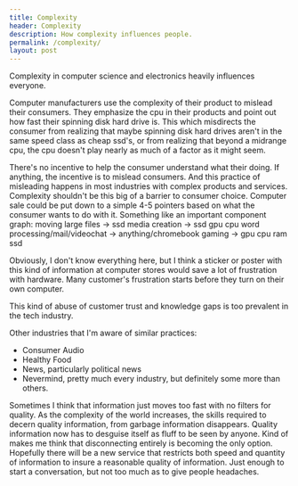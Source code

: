 ```yaml
---
title: Complexity
header: Complexity
description: How complexity influences people.
permalink: /complexity/
layout: post
---
```


Complexity in computer science and electronics heavily influences everyone.

Computer manufacturers use the complexity of their product to mislead their consumers. They emphasize the cpu in their products and point out how fast their spinning disk hard drive is. This which misdirects the consumer from realizing that maybe spinning disk hard drives aren't in the same speed class as cheap ssd's, or from realizing that beyond a midrange cpu, the cpu doesn't play nearly as much of a factor as it might seem. 

There's no incentive to help the consumer understand what their doing. If anything, the incentive is to mislead consumers. And this practice of misleading happens in most industries with complex products and services. Complexity shouldn't be this big of a barrier to consumer choice. Computer sale could be put down to a simple 4-5 pointers based on what the consumer wants to do with it. 
Something like an important component graph: 
moving large files -> ssd
media creation -> ssd gpu cpu
word processing/mail/videochat -> anything/chromebook
gaming -> gpu cpu ram ssd

Obviously, I don't know everything here, but I think a sticker or poster with this kind of information at computer stores would save a lot of frustration with hardware. Many customer's frustration starts before they turn on their own computer.

This kind of abuse of customer trust and knowledge gaps is too prevalent in the tech industry.

Other industries that I'm aware of similar practices:
 - Consumer Audio
 - Healthy Food
 - News, particularly political news
 - Nevermind, pretty much every industry, but definitely some more than others.

Sometimes I think that information just moves too fast with no filters for quality. As the complexity of the world increases, the skills required to decern quality information, from garbage information disappears. Quality information now has to desguise itself as fluff to be seen by anyone. Kind of makes me think that disconnecting entirely is becoming the only option.
Hopefully there will be a new service that restricts both speed and quantity of information to insure a reasonable quality of information. Just enough to start a conversation, but not too much as to give people headaches.

